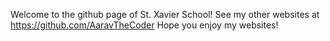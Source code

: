 Welcome to the github page of St. Xavier School! See my other websites at
https://github.com/AaravTheCoder
Hope you enjoy my websites!
